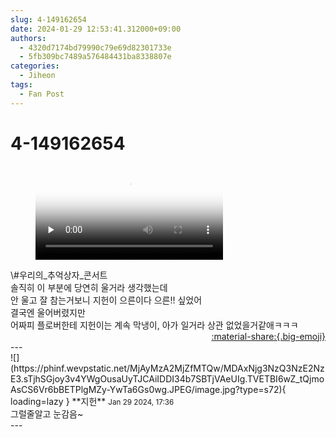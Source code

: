 ```yaml
---
slug: 4-149162654
date: 2024-01-29 12:53:41.312000+09:00
authors:
  - 4320d7174bd79990c79e69d82301733e
  - 5fb309bc7489a576484431ba8338807e
categories:
  - Jiheon
tags:
  - Fan Post
---
```


# 4-149162654

<div class="post-container" markdown="1">
<div class="content-container md-sidebar__scrollwrap" markdown="1">



<figure markdown="1">
<video controls="controls" preload="none" poster="/assets/videos/weverse_1-800853-thumb.jpg">
<source src="/assets/videos/weverse_1-800853.mp4#t=1" type="video/mp4">
Your browser does not support the video tag.
</video>
</figure>
\#우리의_추억상자_콘서트<br>솔직히 이 부분에 당연히 울거라 생각했는데 <br>안 울고 잘 참는거보니 지헌이 으른이다 으른!! 싶었어<br>결국엔 울어버렸지만<br>어짜피 플로버한테 지헌이는 계속 막냉이, 아가 일거라 상관 없었을거같애ㅋㅋㅋ

</div>
</div>

<div style="text-align: right;" markdown="1">
<a href="https://weverse.io/fromis9/fanpost/4-149162654" style="text-align: right;">:material-share:{.big-emoji}</a>
</div>
---

<div class="comments-container md-sidebar__scrollwrap" markdown="1">
<div class="comment" markdown="1">
<div class='id-container' markdown="1">
![](https://phinf.wevpstatic.net/MjAyMzA2MjZfMTQw/MDAxNjg3NzQ3NzE2NzE3.sTjhSGjoy3v4YWgOusaUyTJCAiIDDI34b7SBTjVAeUIg.TVETBI6wZ_tQjmoAsCS6Vr6bBETPlgMZy-YwTa6Gs0wg.JPEG/image.jpg?type=s72){ loading=lazy }
**<span class="artist">지헌</span>** <small>Jan 29 2024, 17:36</small><br>
</div>
<div class='comment-body' markdown="1">
그럴줄알고 눈감음~
</div>
</div>
</div>
---
